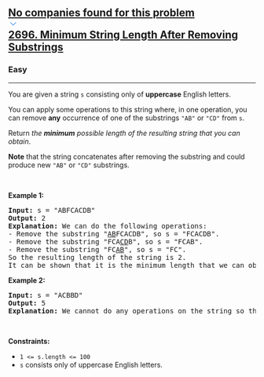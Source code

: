 <h2><a href="https://leetcode.com/problems/minimum-string-length-after-removing-substrings/"><div id="big-omega-company-tags"><div id="big-omega-topbar"><div class="companyTagsContainer" style="overflow-x: scroll; flex-wrap: nowrap;"><div class="companyTagsContainer--tag">No companies found for this problem</div></div><div class="companyTagsContainer--chevron"><div><svg version="1.1" id="icon" xmlns="http://www.w3.org/2000/svg" xmlns:xlink="http://www.w3.org/1999/xlink" x="0px" y="0px" viewBox="0 0 32 32" fill="#4087F1" xml:space="preserve" style="width: 20px;"><polygon points="16,22 6,12 7.4,10.6 16,19.2 24.6,10.6 26,12 "></polygon><rect id="_x3C_Transparent_Rectangle_x3E_" class="st0" fill="none" width="32" height="32"></rect></svg></div></div></div></div>2696. Minimum String Length After Removing Substrings</a></h2><h3>Easy</h3><hr><div><p>You are given a string <code>s</code> consisting only of <strong>uppercase</strong> English letters.</p>

<p>You can apply some operations to this string where, in one operation, you can remove <strong>any</strong> occurrence of one of the substrings <code>"AB"</code> or <code>"CD"</code> from <code>s</code>.</p>

<p>Return <em>the <strong>minimum</strong> possible length of the resulting string that you can obtain</em>.</p>

<p><strong>Note</strong> that the string concatenates after removing the substring and could produce new <code>"AB"</code> or <code>"CD"</code> substrings.</p>

<p>&nbsp;</p>
<p><strong class="example">Example 1:</strong></p>

<pre><strong>Input:</strong> s = "ABFCACDB"
<strong>Output:</strong> 2
<strong>Explanation:</strong> We can do the following operations:
- Remove the substring "<u>AB</u>FCACDB", so s = "FCACDB".
- Remove the substring "FCA<u>CD</u>B", so s = "FCAB".
- Remove the substring "FC<u>AB</u>", so s = "FC".
So the resulting length of the string is 2.
It can be shown that it is the minimum length that we can obtain.</pre>

<p><strong class="example">Example 2:</strong></p>

<pre><strong>Input:</strong> s = "ACBBD"
<strong>Output:</strong> 5
<strong>Explanation:</strong> We cannot do any operations on the string so the length remains the same.
</pre>

<p>&nbsp;</p>
<p><strong>Constraints:</strong></p>

<ul>
	<li><code>1 &lt;= s.length &lt;= 100</code></li>
	<li><code>s</code>&nbsp;consists only of uppercase English letters.</li>
</ul>
</div>